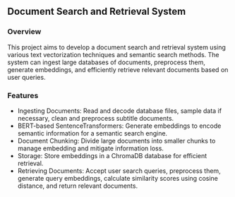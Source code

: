 ## Document Search and Retrieval System

### Overview

This project aims to develop a document search and retrieval system using various text vectorization techniques and semantic search methods. The system can ingest large databases of documents, preprocess them, generate embeddings, and efficiently retrieve relevant documents based on user queries.

### Features
- Ingesting Documents: Read and decode database files, sample data if necessary, clean and preprocess subtitle documents.
- BERT-based SentenceTransformers: Generate embeddings to encode semantic information for a semantic search engine.
- Document Chunking: Divide large documents into smaller chunks to manage embedding and mitigate information loss.
- Storage: Store embeddings in a ChromaDB database for efficient retrieval.
- Retrieving Documents: Accept user search queries, preprocess them, generate query embeddings, calculate similarity scores using cosine distance, and return relevant documents.
